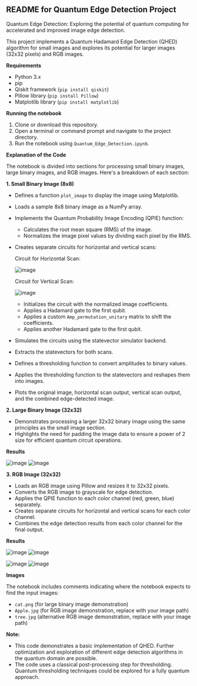 ## README for Quantum Edge Detection Project

Quantum Edge Detection: Exploring the potential of quantum computing for accelerated and improved image edge detection.

This project implements a Quantum Hadamard Edge Detection (QHED) algorithm for small images and explores its potential for larger images (32x32 pixels) and RGB images.

**Requirements**

* Python 3.x
* pip
* Qiskit framework (`pip install qiskit`)
* Pillow library (`pip install Pillow`)
* Matplotlib library (`pip install matplotlib`)

**Running the notebook**

1. Clone or download this repository.
2. Open a terminal or command prompt and navigate to the project directory.
3. Run the notebook using `Quantum_Edge_Detection.ipynb`.

**Explanation of the Code**

The notebook is divided into sections for processing small binary images, large binary images, and RGB images. Here's a breakdown of each section:

**1. Small Binary Image (8x8)**

* Defines a function `plot_image` to display the image using Matplotlib.
* Loads a sample 8x8 binary image as a NumPy array.
* Implements the Quantum Probability Image Encoding (QPIE) function:
    * Calculates the root mean square (RMS) of the image.
    * Normalizes the image pixel values by dividing each pixel by the RMS.
* Creates separate circuits for horizontal and vertical scans:

  Circuit for Horizontal Scan:
  
  ![image](https://github.com/user-attachments/assets/cade7f5d-fb13-4a5a-a1b5-3b169faf64bd)

  Circuit for Vertical Scan:
  
  ![image](https://github.com/user-attachments/assets/f26c45dc-2199-40e6-b6d7-d4f6160e5ba9)

    * Initializes the circuit with the normalized image coefficients.
    * Applies a Hadamard gate to the first qubit.
    * Applies a custom `Amp_permutation_unitary` matrix to shift the coefficients.
    * Applies another Hadamard gate to the first qubit.
* Simulates the circuits using the statevector simulator backend.
* Extracts the statevectors for both scans.
* Defines a thresholding function to convert amplitudes to binary values.
* Applies the thresholding function to the statevectors and reshapes them into images.
* Plots the original image, horizontal scan output, vertical scan output, and the combined edge-detected image.

**2. Large Binary Image (32x32)**

* Demonstrates processing a larger 32x32 binary image using the same principles as the small image section.
* Highlights the need for padding the image data to ensure a power of 2 size for efficient quantum circuit operations.

**Results**

![image](https://github.com/user-attachments/assets/d4e45559-31b0-4744-a7d7-26d84db2e3e3) ![image](https://github.com/user-attachments/assets/5fe3a961-4394-4034-91fc-e356b04b88f0)


**3. RGB Image (32x32)**

* Loads an RGB image using Pillow and resizes it to 32x32 pixels.
* Converts the RGB image to grayscale for edge detection.
* Applies the QPIE function to each color channel (red, green, blue) separately.
* Creates separate circuits for horizontal and vertical scans for each color channel.
* Combines the edge detection results from each color channel for the final output.

**Results**

![image](https://github.com/user-attachments/assets/8f229341-f89f-4d22-bd1f-1c54c50e6bfe) ![image](https://github.com/user-attachments/assets/4bd72105-4894-42e7-96a6-7ca88c6c7eb3)

![image](https://github.com/user-attachments/assets/338ebb01-ea0e-495e-a466-6ae0ee7f9af8) ![image](https://github.com/user-attachments/assets/a5869d8a-0196-4b01-917c-109571370fb2)


**Images**

The notebook includes comments indicating where the notebook expects to find the input images:

* `cat.png` (for large binary image demonstration)
* `Apple.jpg` (for RGB image demonstration, replace with your image path)
* `tree.jpg` (alternative RGB image demonstration, replace with your image path)

**Note:**

* This code demonstrates a basic implementation of QHED. Further optimization and exploration of different edge detection algorithms in the quantum domain are possible.
* The code uses a classical post-processing step for thresholding. Quantum thresholding techniques could be explored for a fully quantum approach.

